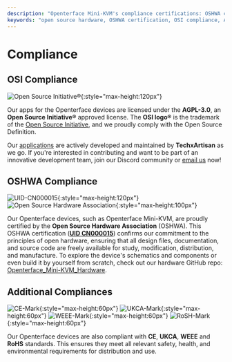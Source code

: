 ```yaml
---
description: "Openterface Mini-KVM's compliance certifications: OSHWA certified (UID CN000015), OSI-approved AGPL-3.0 license, plus CE, UKCA, WEEE, and RoHS compliance. Fully open-source hardware and software with complete documentation available."
keywords: "open source hardware, OSHWA certification, OSI compliance, AGPL-3.0 license, CE certification, UKCA mark, WEEE compliance, RoHS standard, hardware certification, open source documentation, TechxArtisan, hardware compliance, Mini-KVM certification, open hardware design"
---
```


# Compliance

## OSI Compliance

![Open Source Initiative®](https://assets.openterface.com/images/trademark/open-source-initiative.svg){:style="max-height:120px"}

Our apps for the Openterface devices are licensed under the **AGPL-3.0**, an **Open Source Initiative®** approved license. The **OSI logo®** is the trademark of the [Open Source Initiative](http://opensource.org), and we proudly comply with the Open Source Definition.

Our [applications](/app) are actively developed and maintained by **TechxArtisan** as we go. If you're interested in contributing and want to be part of an innovative development team, join our Discord community or [email us](mailto:info@openterface.com) now!

## OSHWA Compliance

![UID-CN000015](https://assets.openterface.com/images/trademark/oshw-cn000015.svg){:style="max-height:120px"}
![Open Source Hardware Association](https://assets.openterface.com/images/trademark/open-source-hardware.svg){:style="max-height:100px"}

Our Openterface devices, such as Openterface Mini-KVM, are proudly certified by the **Open Source Hardware Association** (OSHWA). This OSHWA certification ([**UID CN000015**](https://certification.oshwa.org/cn000015.html)) confirms our commitment to the principles of open hardware, ensuring that all design files, documentation, and source code are freely available for study, modification, distribution, and manufacture. To explore the device's schematics and components or even build it by yourself from scratch, check out our hardware GitHub repo: [Openterface_Mini-KVM_Hardware](https://github.com/TechxArtisanStudio/Openterface_Mini-KVM_Hardware).

## Additional Compliances
![CE-Mark](https://assets.openterface.com/images/trademark/ce.svg){:style="max-height:60px"}
![UKCA-Mark](https://assets.openterface.com/images/trademark/ukca.svg){:style="max-height:60px"}
![WEEE-Mark](https://assets.openterface.com/images/trademark/weee.svg){:style="max-height:60px"}
![RoSH-Mark](https://assets.openterface.com/images/trademark/rohs.svg){:style="max-height:60px"}

Our Openterface devices are also compliant with **CE**, **UKCA**, **WEEE** and **RoHS** standards. This ensures they meet all relevant safety, health, and environmental requirements for distribution and use.
